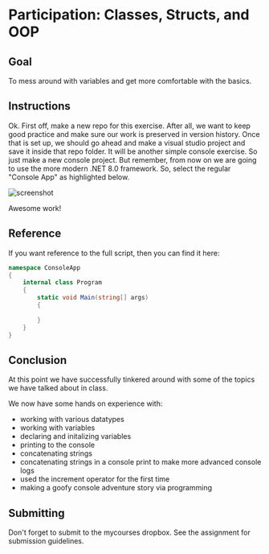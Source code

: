 # Participation: Classes, Structs, and OOP

## Goal

To mess around with variables and get more comfortable with the basics.

## Instructions

Ok. First off, make a new repo for this exercise. After all, we want to keep good practice and make sure our work is preserved in version history. Once that is set up, we should go ahead and make a visual studio project and save it inside that repo folder. It will be another simple console exercise. So just make a new console project. But remember, from now on we are going to use the more modern .NET 8.0 framework. So, select the regular "Console App" as highlighted below.

![screenshot](screenshot.png)



Awesome work! 

## Reference

If you want reference to the full script, then you can find it here:

```C#
namespace ConsoleApp
{
    internal class Program
    {
        static void Main(string[] args)
        {
            
        }
    }
}
```

## Conclusion

At this point we have successfully tinkered around with some of the topics we have talked about in class.

We now have some hands on experience with:

- working with various datatypes
- working with variables
- declaring and initalizing variables
- printing to the console
- concatenating strings
- concatenating strings in a console print to make more advanced console logs
- used the increment operator for the first time
- making a goofy console adventure story via programming

## Submitting

Don't forget to submit to the mycourses dropbox. See the assignment for submission guidelines.